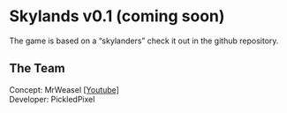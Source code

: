 # Skylands v0.1 (coming soon)
The game is based on a “skylanders” check it out in the github repository.
<br>
## The Team 
Concept: MrWeasel [[Youtube]](https://www.youtube.com/channel/UCNB0QW6GY3LZGZUPw7ejKxQ)
<br>
Developer: PickledPixel
